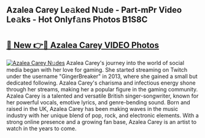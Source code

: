 ## Azalea Carey Le𝚊ked N𝚞de - Part-mPr Video Le𝚊ks - Hot Onlyf𝚊ns Photos B1S8C

# <h2><a href="http://ab76690.deff.icu/?id=Azalea+Carey">🔗 New 👉🔴 Azalea Carey VIDEO Photos</a></h2>

[![Azalea Carey N𝚞des](https://i.imgur.com/rIISA9y.gif)](http://ab76690.deff.icu/?id=Azalea+Carey)
Azalea Carey's journey into the world of social media began with her love for gaming. She started streaming on Twitch under the username "GingerBreaker" in 2013, where she gained a small but dedicated following. Azalea Carey's charisma and infectious energy shone through her streams, making her a popular figure in the gaming community. Azalea Carey is a talented and versatile British singer-songwriter, known for her powerful vocals, emotive lyrics, and genre-bending sound. Born and raised in the UK, Azalea Carey has been making waves in the music industry with her unique blend of pop, rock, and electronic elements. With a strong online presence and a growing fan base, Azalea Carey is an artist to watch in the years to come.
